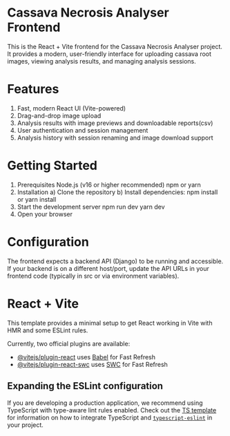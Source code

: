 # Cassava Necrosis Analyser Frontend
This is the React + Vite frontend for the Cassava Necrosis Analyser project. It provides a modern, user-friendly interface for uploading cassava root images, viewing analysis results, and managing analysis sessions.

# Features
1. Fast, modern React UI (Vite-powered)
2. Drag-and-drop image upload
3. Analysis results with image previews and downloadable reports(csv)
4. User authentication and session management
5. Analysis history with session renaming and image download support

#  Getting Started
1. Prerequisites
    Node.js (v16 or higher recommended)
    npm or yarn
2. Installation
    a) Clone the repository
    b) Install dependencies: npm install or yarn install
3. Start the development server
    npm run dev
    yarn dev
4. Open your browser

# Configuration
The frontend expects a backend API (Django) to be running and accessible.
If your backend is on a different host/port, update the API URLs in your frontend code (typically in src or via environment variables).

# React + Vite

This template provides a minimal setup to get React working in Vite with HMR and some ESLint rules.

Currently, two official plugins are available:

- [@vitejs/plugin-react](https://github.com/vitejs/vite-plugin-react/blob/main/packages/plugin-react) uses [Babel](https://babeljs.io/) for Fast Refresh
- [@vitejs/plugin-react-swc](https://github.com/vitejs/vite-plugin-react/blob/main/packages/plugin-react-swc) uses [SWC](https://swc.rs/) for Fast Refresh

## Expanding the ESLint configuration

If you are developing a production application, we recommend using TypeScript with type-aware lint rules enabled. Check out the [TS template](https://github.com/vitejs/vite/tree/main/packages/create-vite/template-react-ts) for information on how to integrate TypeScript and [`typescript-eslint`](https://typescript-eslint.io) in your project.
